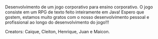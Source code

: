 Desenvolvimento de um jogo corporativo para ensino corporativo.
O jogo consiste em um RPG de texto feito inteiramente em Java!
Espero que gostem, estamos muito gratos com o nosso desenvolvimento pessoal e profissional ao longo do desenvolvimento do jogo!!!

Creators: Caique, Cleiton, Henrique, Juan e Maicon.